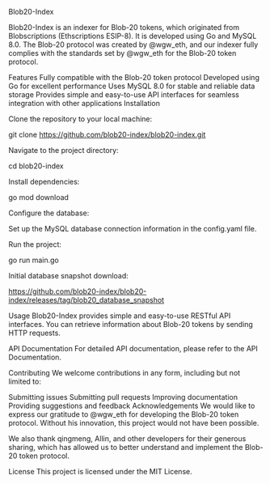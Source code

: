 Blob20-Index

Blob20-Index is an indexer for Blob-20 tokens, which originated from Blobscriptions (Ethscriptions ESIP-8). It is developed using Go and MySQL 8.0. The Blob-20 protocol was created by @wgw_eth, and our indexer fully complies with the standards set by @wgw_eth for the Blob-20 token protocol.

Features
Fully compatible with the Blob-20 token protocol
Developed using Go for excellent performance
Uses MySQL 8.0 for stable and reliable data storage
Provides simple and easy-to-use API interfaces for seamless integration with other applications
Installation

Clone the repository to your local machine:

git clone https://github.com/blob20-index/blob20-index.git

Navigate to the project directory:

cd blob20-index

Install dependencies:

go mod download

Configure the database:

Set up the MySQL database connection information in the config.yaml file.

Run the project:

go run main.go

Initial database snapshot download:

https://github.com/blob20-index/blob20-index/releases/tag/blob20_database_snapshot

Usage
Blob20-Index provides simple and easy-to-use RESTful API interfaces. You can retrieve information about Blob-20 tokens by sending HTTP requests.

API Documentation
For detailed API documentation, please refer to the API Documentation.

Contributing
We welcome contributions in any form, including but not limited to:

Submitting issues
Submitting pull requests
Improving documentation
Providing suggestions and feedback
Acknowledgements
We would like to express our gratitude to @wgw_eth for developing the Blob-20 token protocol. Without his innovation, this project would not have been possible.

We also thank qingmeng, Allin, and other developers for their generous sharing, which has allowed us to better understand and implement the Blob-20 token protocol.

License
This project is licensed under the MIT License.
